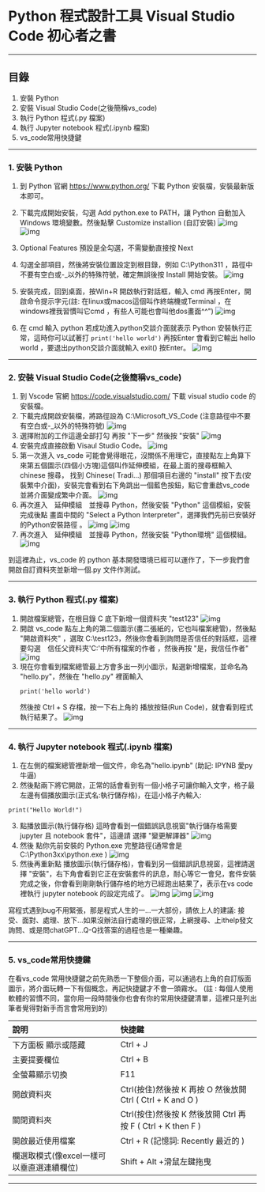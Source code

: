 # Python 程式設計工具 Visual Studio Code 初心者之書-----## 目錄1. 安裝 Python2. 安裝 Visual Studio Code(之後簡稱vs_code)3. 執行 Python 程式(.py 檔案)4. 執行 Jupyter notebook 程式(.ipynb 檔案)5. vs_code常用快捷鍵-----### 1. 安裝 Python1. 到 Python 官網 https://www.python.org/ 下載 Python 安裝檔，安裝最新版本即可。2. 下載完成開始安裝，勾選 Add python.exe to PATH，讓 Python 自動加入 Windows 環境變數。然後點擊 Customize installion (自訂安裝)	![img](images/vscode-for-python/001.png)	![img](images/vscode-for-python/002.png)3. Optional Features 預設是全勾選，不需變動直接按 Next4. 勾選全部項目，然後將安裝位置設定到根目錄，例如 C:\Python311 ，路徑中不要有空白或-_以外的特殊符號，確定無誤後按 Install 開始安裝。	![img](images/vscode-for-python/003.png)5. 安裝完成，回到桌面，按Win+R 開啟執行對話框，輸入 cmd 再按Enter，開啟命令提示字元(註: 在linux或macos這個叫作終端機或Terminal ，在windows裡我習慣叫它cmd ，有些人可能也會叫他dos畫面^^")	![img](images/vscode-for-python/004.png)6. 在 cmd 輸入 python 若成功進入python交談介面就表示 Python 安裝執行正常，這時你可以試著打 `print('hello world')` 再按Enter 會看到它輸出 hello world ，要退出python交談介面就輸入 exit() 按Enter。	![img](images/vscode-for-python/005.png)-----### 2. 安裝 Visual Studio Code(之後簡稱vs_code)1. 到 Vscode 官網 https://code.visualstudio.com/ 下載 visual studio code 的安裝檔。2. 下載完成開啟安裝檔，將路徑設為 C:\Microsoft_VS_Code  (注意路徑中不要有空白或-_以外的特殊符號)	![img](images/vscode-for-python/006.png)3. 選擇附加的工作這邊全部打勾 再按 "下一步" 然後按 "安裝"	![img](images/vscode-for-python/007.png)4. 安裝完成直接啟動 Visaul Studio Code。	![img](images/vscode-for-python/008.png)5. 第一次進入 vs_code 可能會覺得眼花，沒關係不用理它，直接點左上角算下來第五個圖示(四個小方塊)這個叫作延伸模組，在最上面的搜尋框輸入 chinese 搜尋， 找到 Chinese( Tradi...) 那個項目右邊的 "install" 按下去(安裝繁中介面)，安裝完會看到右下角跳出一個藍色按鈕，點它會重啟vs_code 並將介面變成繁中介面。	![img](images/vscode-for-python/009.png)6. 再次進入　延伸模組　並搜尋 Python，然後安裝 "Python" 這個模組，安裝完成後點 畫面中間的 "Select a Python Interpreter"，選擇我們先前已安裝好的Python安裝路徑 。	![img](images/vscode-for-python/010.png)	![img](images/vscode-for-python/011.png)7. 再次進入　延伸模組　並搜尋 Python，然後安裝 "Python環境" 這個模組。 	![img](images/vscode-for-python/012.png)到這裡為止，vs_code 的 python 基本開發環境已經可以運作了，下一步我們會開啟自訂資料夾並新增一個.py 文件作測試。-----### 3. 執行 Python 程式(.py 檔案)1. 開啟檔案總管，在根目錄 C 底下新增一個資料夾 "test123"	![img](images/vscode-for-python/013.png)2. 開啟 vs_code 點左上角的第二個圖示(畫二張紙的，它也叫檔案總管)，然後點 "開啟資料夾" ，選取 C:\test123，然後你會看到詢問是否信任的對話框，這裡要勾選　信任父資料夾'C:\'中所有檔案的作者 ，然後再按 "是，我信任作者"	![img](images/vscode-for-python/014.png)3. 現在你會看到檔案總管最上方會多出一列小圖示，點選新增檔案，並命名為 "hello.py"，然後在 "hello.py" 裡面輸入	```	print('hello world')	```	然後按 Ctrl + S 存檔，按一下右上角的 播放按鈕(Run Code)，就會看到程式執行結果了。	![img](images/vscode-for-python/015.png)-----### 4. 執行 Jupyter notebook 程式(.ipynb 檔案)1. 在左側的檔案總管裡新增一個文件，命名為"hello.ipynb" (助記: IPYNB 愛py牛逼)2. 然後點兩下將它開啟，正常的話會看到有一個小格子可讓你輸入文字，格子最左邊有個播放圖示(正式名:執行儲存格)，在這小格子內輸入:```print("Hello World!")```3. 點播放圖示(執行儲存格) 這時會看到一個錯誤訊息視窗"執行儲存格需要 jupyter 且 notebook 套件"，這邊請 選擇 "變更解譯器"	![img](images/vscode-for-python/016.png)4. 然後 點你先前安裝的 Python.exe 完整路徑(通常會是 C:\Python3xx\python.exe )	![img](images/vscode-for-python/017.png)5. 然後再重新點 播放圖示(執行儲存格)，會看到另一個錯誤訊息視窗，這裡請選擇 "安裝"，右下角會看到它正在安裝套件的訊息，耐心等它一會兒，套件安裝完成之後，你會看到剛剛執行儲存格的地方已經跑出結果了，表示在vs code裡執行 jupyter notebook 的設定完成了。	![img](images/vscode-for-python/018.png)	![img](images/vscode-for-python/019.png)	![img](images/vscode-for-python/020.png)寫程式遇到bug不用緊張，那是程式人生的一...一大部份，請依上人的建議: 接受、面對、處理、放下…如果沒辦法自行處理的很正常，上網搜尋、上ithelp發文詢問、或是問chatGPT...Q-Q找答案的過程也是一種樂趣。-----### 5. vs_code常用快捷鍵在看vs_code 常用快捷鍵之前先熟悉一下整個介面，可以通過右上角的自訂版面圖示，將介面玩轉一下有個概念，再記快捷鍵才不會一頭霧水。(註 : 每個人使用軟體的習慣不同，當你用一段時間後你也會有你的常用快捷鍵清單，這裡只是列出筆者覺得對新手而言會常用到的)說明 | 快捷鍵 :-----|:-----下方面板 顯示或隱藏 | Ctrl + J 主要提要欄位 | Ctrl + B 全螢幕顯示切換 | F11 開啟資料夾 | Ctrl(按住)然後按 K 再按 O 然後放開 Ctrl ( Ctrl + K  and O )關閉資料夾 | Ctrl(按住)然後按 K 然後放開 Ctrl 再按 F  ( Ctrl + K then  F ) 開啟最近使用檔案 | Ctrl + R (記憶詞: Recently 最近的 )欄選取模式(像excel一樣可以垂直選連續欄位) | Shift + Alt +滑鼠左鍵拖曳-----